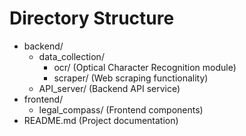 # Directory Structure

- backend/
  - data_collection/
    - ocr/ (Optical Character Recognition module)
    - scraper/ (Web scraping functionality)
  - API_server/ (Backend API service)
- frontend/
  - legal_compass/ (Frontend components)
- README.md (Project documentation)
